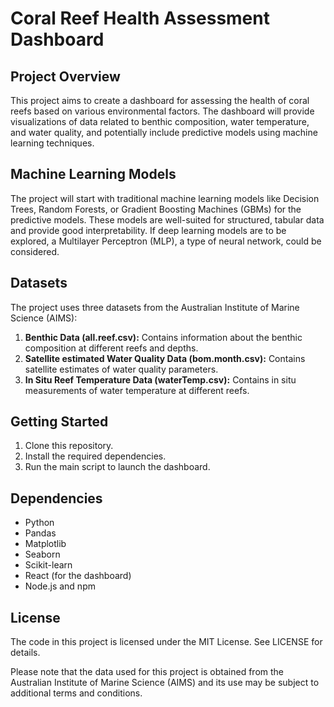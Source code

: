 # Coral Reef Health Assessment Dashboard

## Project Overview
This project aims to create a dashboard for assessing the health of coral reefs based on various environmental factors. The dashboard will provide visualizations of data related to benthic composition, water temperature, and water quality, and potentially include predictive models using machine learning techniques.

## Machine Learning Models
The project will start with traditional machine learning models like Decision Trees, Random Forests, or Gradient Boosting Machines (GBMs) for the predictive models. These models are well-suited for structured, tabular data and provide good interpretability. If deep learning models are to be explored, a Multilayer Perceptron (MLP), a type of neural network, could be considered.

## Datasets
The project uses three datasets from the Australian Institute of Marine Science (AIMS):

1. **Benthic Data (all.reef.csv):** Contains information about the benthic composition at different reefs and depths.
2. **Satellite estimated Water Quality Data (bom.month.csv):** Contains satellite estimates of water quality parameters.
3. **In Situ Reef Temperature Data (waterTemp.csv):** Contains in situ measurements of water temperature at different reefs.

## Getting Started
1. Clone this repository.
2. Install the required dependencies.
3. Run the main script to launch the dashboard.

## Dependencies
- Python
- Pandas
- Matplotlib
- Seaborn
- Scikit-learn
- React (for the dashboard)
- Node.js and npm

## License
The code in this project is licensed under the MIT License. See LICENSE for details.

Please note that the data used for this project is obtained from the Australian Institute of Marine Science (AIMS) and its use may be subject to additional terms and conditions.
